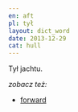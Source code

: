 ```yaml
---
en: aft
pl: tył
layout: dict_word
date: 2013-12-29
cat: hull
---
```


Tył jachtu.

*zobacz też:*

* [forward](/dict/forward/)